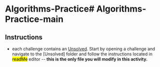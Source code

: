 # Algorithms-Practice# Algorithms-Practice-main



## Instructions

-  each challenge contains an [Unsolved](Unsolved/folder). Start by opening a challenge and navigate to the [Unsolved] folder and follow the instructions located in <mark>readMe</mark> editor -- **this is the only file you will modify in this activity.**
